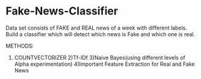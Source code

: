 # Fake-News-Classifier
Data set consists of FAKE and REAL news of a week with different labels.
Build a classifier which will detect which news is Fake and which one is real.

METHODS:
1) COUNTVECTORIZER
2)Tf-IDf
3)Naive Bayes(using different levels of Alpha experimentation) 
4)Important Feature Extraction for Real and Fake News 
